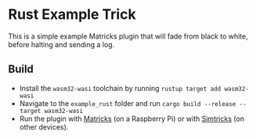 # Rust Example Trick
This is a simple example Matricks plugin that will fade from black to white, before halting and sending a log.

## Build
- Install the `wasm32-wasi` toolchain by running `rustup target add wasm32-wasi`
- Navigate to the `example_rust` folder and run `cargo build --release --target wasm32-wasi`
- Run the plugin with [Matricks](https://github.com/wymcg/matricks) (on a Raspberry Pi) or with [Simtricks](https://github.com/wymcg/simtricks) (on other devices).